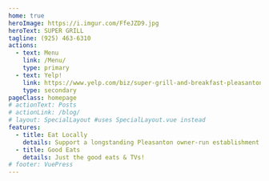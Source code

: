 ```yaml
---
home: true
heroImage: https://i.imgur.com/FfeJZD9.jpg
heroText: SUPER GRILL
tagline: (925) 463-6310
actions:
  - text: Menu
    link: /Menu/
    type: primary
  - text: Yelp!
    link: https://www.yelp.com/biz/super-grill-and-breakfast-pleasanton
    type: secondary
pageClass: homepage
# actionText: Posts
# actionLink: /blog/
# layout: SpecialLayout #uses SpecialLayout.vue instead
features:
  - title: Eat Locally
    details: Support a longstanding Pleasanton owner-run establishment 
  - title: Good Eats
    details: Just the good eats & TVs!  
# footer: VuePress 
---
```


<!-- <Home/> -->